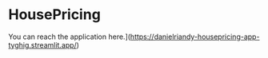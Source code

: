 # HousePricing

You can reach the application here.](https://danielriandy-housepricing-app-tyghig.streamlit.app/)
